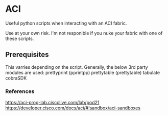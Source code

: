 # ACI
Useful python scripts when interacting with an ACI fabric. 

Use at your own risk. I'm not responible if you nuke your fabric with one of these scripts.

## Prerequisites
This varries depending on the script. Generally, the below 3rd party modules are used:
prettyprint (pprintpp)
prettytable (prettytable)
tabulate
cobraSDK

### References
https://aci-prog-lab.ciscolive.com/lab/pod21
https://developer.cisco.com/docs/aci/#!sandbox/aci-sandboxes